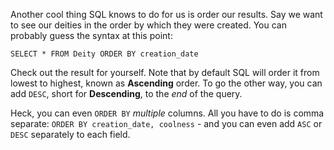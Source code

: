 
Another cool thing SQL knows to do for us is order our results. Say we want to see our deities in the order by which they were created. You can probably guess the syntax at this point:

  
```
SELECT * FROM Deity ORDER BY creation_date
```
  

  

Check out the result for yourself. Note that by default SQL will order it from lowest to highest, known as **Ascending** order. To go the other way, you can add `DESC`, short for **Descending**, to the _end_ of the query.

  

Heck, you can even `ORDER BY` _multiple_ columns. All you have to do is comma separate: `ORDER BY creation_date, coolness` - and you can even add `ASC` or `DESC` separately to each field.